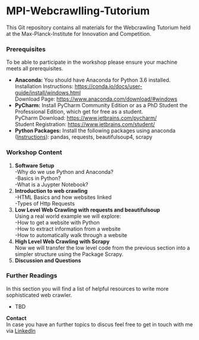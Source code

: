 # MPI-Webcrawlling-Tutorium

This Git repository contains all materials for the Webcrawling Tutorium held at the Max-Planck-Institute for Innovation and Competition.

### Prerequisites
To be able to participate in the workshop please ensure your machine meets all prerequisites.

- **Anaconda:** You should have Anaconda for Python 3.6 installed. \
Installation Instructions: https://conda.io/docs/user-guide/install/windows.html \
Download Page: https://www.anaconda.com/download/#windows
- **PyCharm:** Install PyCharm Community Edition or as a PhD Student the Professional Edition, which get for free as a student.\
PyCharm Download: https://www.jetbrains.com/pycharm/ \
Student Registration: https://www.jetbrains.com/student/ 
- **Python Packages:** Install the following packages using anaconda ([Instructions](https://conda.io/docs/user-guide/tasks/manage-pkgs.html)): pandas, requests, beautifulsoup4, scrapy 

### Workshop Content

1. **Software Setup**\
-Why do we use Python and Anaconda?\
-Basics in Python?\
-What is a Juypter Notebook?
2. **Introduction to web crawling** \
-HTML Basics and how websites linked \
-Types of Http Requests
3. **Low Level Web Crawling with requests and beautifulsoup**\
Using a real world example we will explore:\
-How to get a website with Python\
-How to extract information from a website\
-How to automatically walk through a website
4. **High Level Web Crawling with Scrapy** \
Now we will transfer the low level code from the previous section 
into a simpler structure using the Package Scrapy.
5. **Discussion and Questions**

### Further Readings
In this section you will find a list of helpful resources to write more sophisticated web crawler.
- TBD

**Contact**\
In case you have an further topics to discus feel free to get in touch with me via [LinkedIn](https://www.linkedin.com/in/max-philipp-schrader/)
